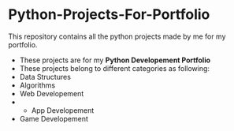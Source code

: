 # Python-Projects-For-Portfolio
This repository contains all the python projects made by me for my portfolio.
- These projects are for my **Python Developement Portfolio**
- These projects belong to different categories as following:
- Data Structures
- Algorithms
- Web Developement
- - App Developement
- Game Developement
